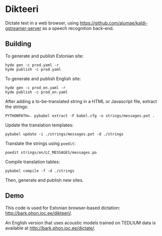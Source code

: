 Dikteeri
========

Dictate text in a web browser, using https://github.com/alumae/kaldi-gstreamer-server 
as a speech recognition back-end.

Building
--------

To generate and publish Estonian site:

    hyde gen -c prod.yaml -r
    hyde publish -c prod.yaml

To generate and publish English site:

    hyde gen -c prod_en.yaml -r
    hyde publish -c prod_en.yaml

After adding a to-be-translated string in a HTML or Javascript file, extract the
strings:
    
    PYTHONPATH=. pybabel extract -F babel.cfg -o strings/messages.pot .
  
Update the translation templates:

    pybabel update -i ./strings/messages.pot -d ./strings
    
Translate the strings using `poedit`:

    poedit strings/en/LC_MESSAGES/messages.po
    
Compile translation tables:

    pybabel compile -f -d ./strings
    
Then, generate and publish new sites.
    
Demo
----

This code is used for Estonian browser-based dictation: http://bark.phon.ioc.ee/dikteeri/.

An English version that uses acoustic models trained on TEDLIUM data is available at http://bark.phon.ioc.ee/dictate/.
